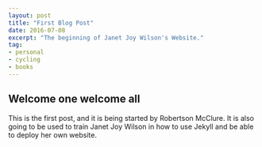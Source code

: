 ```yaml
---
layout: post
title: "First Blog Post"
date: 2016-07-08
excerpt: "The beginning of Janet Joy Wilson's Website."
tag:
- personal
- cycling
- books
---
```


## Welcome one welcome all

This is the first post, and it is being started by Robertson McClure. It is also going to be used to train Janet Joy Wilson in how to use Jekyll and be able to deploy her own website. 
